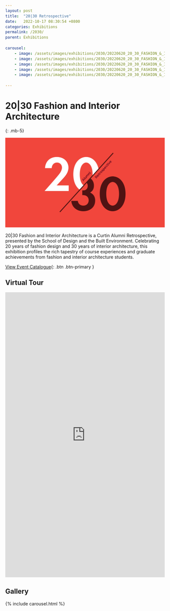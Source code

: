 ```yaml
---
layout: post
title:  "20|30 Retrospective"
date:   2022-10-17 08:30:54 +0800
categories: Exhibitions
permalink: /2030/  
parent: Exhibitions

carousel:
    - image: /assets/images/exhibitions/2030/20220620_20_30_FASHION_&_INTERIOR_ARCHITECTURE_0003.jpg
    - image: /assets/images/exhibitions/2030/20220620_20_30_FASHION_&_INTERIOR_ARCHITECTURE_0009.jpg
    - image: /assets/images/exhibitions/2030/20220620_20_30_FASHION_&_INTERIOR_ARCHITECTURE_0013.jpg
    - image: /assets/images/exhibitions/2030/20220620_20_30_FASHION_&_INTERIOR_ARCHITECTURE_0022.jpg
    - image: /assets/images/exhibitions/2030/20220620_20_30_FASHION_&_INTERIOR_ARCHITECTURE_0024.jpg

---
```

<link href="https://cdn.jsdelivr.net/npm/bootstrap@5.2.2/dist/css/bootstrap.min.css" rel="stylesheet">
<link href="https://getbootstrap.com/docs/5.2/assets/css/docs.css" rel="stylesheet">
<script src="https://cdn.jsdelivr.net/npm/bootstrap@5.2.2/dist/js/bootstrap.bundle.min.js"></script>


# 20|30 Fashion and Interior Architecture 
{: .mb-5}

![20-30 Logo](/assets/images/exhibitions/2030/20-30_logo.png)

<p> 20|30 Fashion and Interior Architecture is a Curtin Alumni Retrospective, presented by the School of Design and the Built Environment. Celebrating 20 years of fashion design and 30 years of interior architecture, this exhibition profiles the rich tapestry of course experiences and graduate achievements from fashion and interior architecture students. </p>

[View Event Catalogue](https://issuu.com/curtin-dbe/docs/20_30_exhibition_book_){: .btn .btn-primary }



## Virtual Tour
<iframe width='100%' height='900px' src='https://my.matterport.com/show/?m=GYJKWDjoaSS' frameborder='0' allowfullscreen allow='xr-spatial-tracking'></iframe>

## Gallery

{% include carousel.html %}